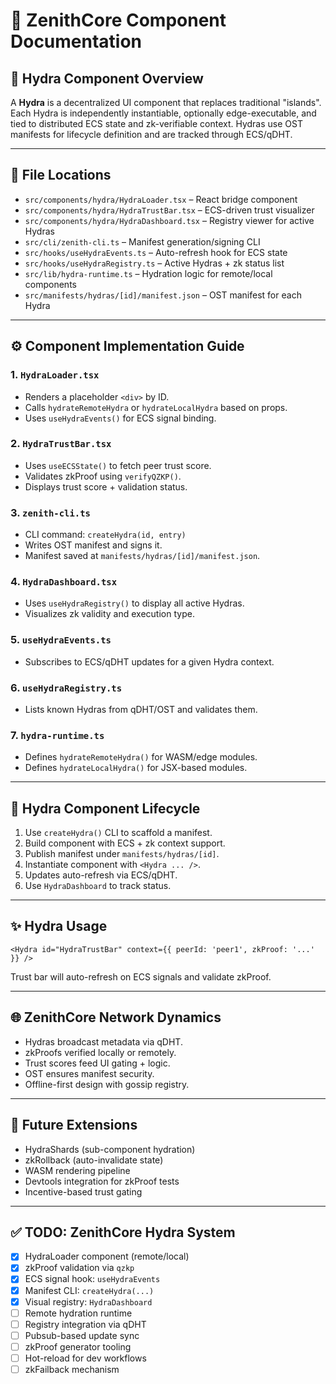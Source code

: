 
# 🧭 ZenithCore Component Documentation

## 🧩 Hydra Component Overview

A **Hydra** is a decentralized UI component that replaces traditional "islands".
Each Hydra is independently instantiable, optionally edge-executable, and tied to distributed ECS state and zk-verifiable context.
Hydras use OST manifests for lifecycle definition and are tracked through ECS/qDHT.

---

## 📁 File Locations

- `src/components/hydra/HydraLoader.tsx` – React bridge component
- `src/components/hydra/HydraTrustBar.tsx` – ECS-driven trust visualizer
- `src/components/hydra/HydraDashboard.tsx` – Registry viewer for active Hydras
- `src/cli/zenith-cli.ts` – Manifest generation/signing CLI
- `src/hooks/useHydraEvents.ts` – Auto-refresh hook for ECS state
- `src/hooks/useHydraRegistry.ts` – Active Hydras + zk status list
- `src/lib/hydra-runtime.ts` – Hydration logic for remote/local components
- `src/manifests/hydras/[id]/manifest.json` – OST manifest for each Hydra

---

## ⚙️ Component Implementation Guide

### 1. `HydraLoader.tsx`
- Renders a placeholder `<div>` by ID.
- Calls `hydrateRemoteHydra` or `hydrateLocalHydra` based on props.
- Uses `useHydraEvents()` for ECS signal binding.

### 2. `HydraTrustBar.tsx`
- Uses `useECSState()` to fetch peer trust score.
- Validates zkProof using `verifyQZKP()`.
- Displays trust score + validation status.

### 3. `zenith-cli.ts`
- CLI command: `createHydra(id, entry)`
- Writes OST manifest and signs it.
- Manifest saved at `manifests/hydras/[id]/manifest.json`.

### 4. `HydraDashboard.tsx`
- Uses `useHydraRegistry()` to display all active Hydras.
- Visualizes zk validity and execution type.

### 5. `useHydraEvents.ts`
- Subscribes to ECS/qDHT updates for a given Hydra context.

### 6. `useHydraRegistry.ts`
- Lists known Hydras from qDHT/OST and validates them.

### 7. `hydra-runtime.ts`
- Defines `hydrateRemoteHydra()` for WASM/edge modules.
- Defines `hydrateLocalHydra()` for JSX-based modules.

---

## 🔁 Hydra Component Lifecycle

1. Use `createHydra()` CLI to scaffold a manifest.
2. Build component with ECS + zk context support.
3. Publish manifest under `manifests/hydras/[id]`.
4. Instantiate component with `<Hydra ... />`.
5. Updates auto-refresh via ECS/qDHT.
6. Use `HydraDashboard` to track status.

---

## ✨ Hydra Usage

```tsx
<Hydra id="HydraTrustBar" context={{ peerId: 'peer1', zkProof: '...' }} />
```

Trust bar will auto-refresh on ECS signals and validate zkProof.

---

## 🌐 ZenithCore Network Dynamics

- Hydras broadcast metadata via qDHT.
- zkProofs verified locally or remotely.
- Trust scores feed UI gating + logic.
- OST ensures manifest security.
- Offline-first design with gossip registry.

---

## 🚀 Future Extensions

- HydraShards (sub-component hydration)
- zkRollback (auto-invalidate state)
- WASM rendering pipeline
- Devtools integration for zkProof tests
- Incentive-based trust gating

---

## ✅ TODO: ZenithCore Hydra System

- [x] HydraLoader component (remote/local)
- [x] zkProof validation via `qzkp`
- [x] ECS signal hook: `useHydraEvents`
- [x] Manifest CLI: `createHydra(...)`
- [x] Visual registry: `HydraDashboard`
- [ ] Remote hydration runtime
- [ ] Registry integration via qDHT
- [ ] Pubsub-based update sync
- [ ] zkProof generator tooling
- [ ] Hot-reload for dev workflows
- [ ] zkFailback mechanism
